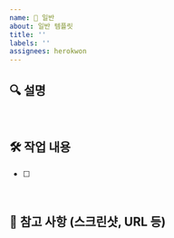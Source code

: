 ```yaml
---
name: 📍 일반
about: 일반 템플릿
title: ''
labels: ''
assignees: herokwon
---
```


## 🔍 설명

> 

<br />

## 🛠 작업 내용

- [ ] 

<br />

## 💬 참고 사항 (스크린샷, URL 등)
